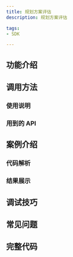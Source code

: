 ```yaml
---
title: 规划方案评估
description: 规划方案评估

tags:
- SDK

---
```


## 功能介绍

## 调用方法

### 使用说明

### 用到的 API

## 案例介绍

### 代码解析

### 结果展示

## 调试技巧

## 常见问题

## 完整代码